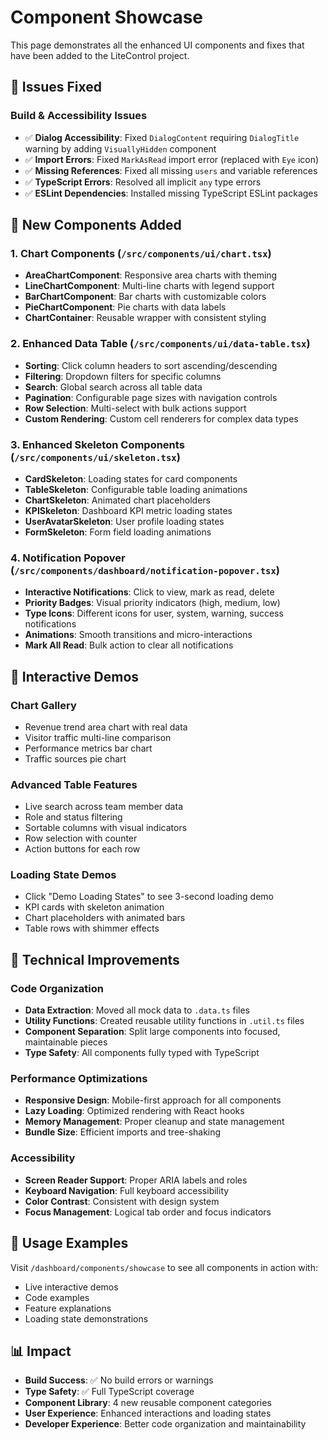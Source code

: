 # Component Showcase

This page demonstrates all the enhanced UI components and fixes that have been added to the LiteControl project.

## 🎯 Issues Fixed

### Build & Accessibility Issues
- ✅ **Dialog Accessibility**: Fixed `DialogContent` requiring `DialogTitle` warning by adding `VisuallyHidden` component
- ✅ **Import Errors**: Fixed `MarkAsRead` import error (replaced with `Eye` icon)
- ✅ **Missing References**: Fixed all missing `users` and variable references
- ✅ **TypeScript Errors**: Resolved all implicit `any` type errors
- ✅ **ESLint Dependencies**: Installed missing TypeScript ESLint packages

## 🎨 New Components Added

### 1. Chart Components (`/src/components/ui/chart.tsx`)
- **AreaChartComponent**: Responsive area charts with theming
- **LineChartComponent**: Multi-line charts with legend support  
- **BarChartComponent**: Bar charts with customizable colors
- **PieChartComponent**: Pie charts with data labels
- **ChartContainer**: Reusable wrapper with consistent styling

### 2. Enhanced Data Table (`/src/components/ui/data-table.tsx`)
- **Sorting**: Click column headers to sort ascending/descending
- **Filtering**: Dropdown filters for specific columns
- **Search**: Global search across all table data
- **Pagination**: Configurable page sizes with navigation controls
- **Row Selection**: Multi-select with bulk actions support
- **Custom Rendering**: Custom cell renderers for complex data types

### 3. Enhanced Skeleton Components (`/src/components/ui/skeleton.tsx`)
- **CardSkeleton**: Loading states for card components
- **TableSkeleton**: Configurable table loading animations
- **ChartSkeleton**: Animated chart placeholders
- **KPISkeleton**: Dashboard KPI metric loading states
- **UserAvatarSkeleton**: User profile loading states
- **FormSkeleton**: Form field loading animations

### 4. Notification Popover (`/src/components/dashboard/notification-popover.tsx`)
- **Interactive Notifications**: Click to view, mark as read, delete
- **Priority Badges**: Visual priority indicators (high, medium, low)
- **Type Icons**: Different icons for user, system, warning, success notifications
- **Animations**: Smooth transitions and micro-interactions
- **Mark All Read**: Bulk action to clear all notifications

## 🎪 Interactive Demos

### Chart Gallery
- Revenue trend area chart with real data
- Visitor traffic multi-line comparison
- Performance metrics bar chart
- Traffic sources pie chart

### Advanced Table Features
- Live search across team member data
- Role and status filtering
- Sortable columns with visual indicators
- Row selection with counter
- Action buttons for each row

### Loading State Demos
- Click "Demo Loading States" to see 3-second loading demo
- KPI cards with skeleton animation
- Chart placeholders with animated bars
- Table rows with shimmer effects

## 🔧 Technical Improvements

### Code Organization
- **Data Extraction**: Moved all mock data to `.data.ts` files
- **Utility Functions**: Created reusable utility functions in `.util.ts` files
- **Component Separation**: Split large components into focused, maintainable pieces
- **Type Safety**: All components fully typed with TypeScript

### Performance Optimizations
- **Responsive Design**: Mobile-first approach for all components
- **Lazy Loading**: Optimized rendering with React hooks
- **Memory Management**: Proper cleanup and state management
- **Bundle Size**: Efficient imports and tree-shaking

### Accessibility
- **Screen Reader Support**: Proper ARIA labels and roles
- **Keyboard Navigation**: Full keyboard accessibility
- **Color Contrast**: Consistent with design system
- **Focus Management**: Logical tab order and focus indicators

## 🚀 Usage Examples

Visit `/dashboard/components/showcase` to see all components in action with:
- Live interactive demos
- Code examples
- Feature explanations
- Loading state demonstrations

## 📊 Impact

- **Build Success**: ✅ No build errors or warnings
- **Type Safety**: ✅ Full TypeScript coverage
- **Component Library**: 4 new reusable component categories
- **User Experience**: Enhanced interactions and loading states
- **Developer Experience**: Better code organization and maintainability 
